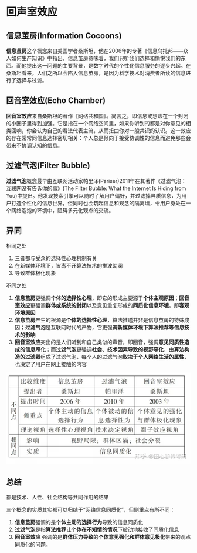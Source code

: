 # 回声室效应

## 信息茧房(Information Cocoons)

**信息茧房**这个概念来自美国学者桑斯坦，他在2006年的专著《信息乌托邦——众人如何生产知识》中指出，信息茧房意味着，我们只听我们选择和愉悦我们的东西。而他提出这一问题的主要背景，是数字时代的个性化信息服务的逐步兴起。在桑斯坦看来，人们之所以会陷入信息茧房，是因为科学技术对消费者所读的信息进行了选择与过滤。

## 回音室效应(Echo Chamber)

**回音室效应**来自桑斯坦的著作《网络共和国》。简言之，即信息或想法在一个封闭的小圈子里得到加强。它是指在一个网络空间里，如果你听到的都是对你意见的相类回响，你会认为自己的看法代表主流，从而扭曲你对一般共识的认识。这一效应的存在常常同信息选择密切相关：个人总是倾向于接受协调性的信息而避免那些会带来不协调认知的信息。

## 过滤气泡(Filter Bubble)

**过滤气泡**概念最早由互联网活动家帕里泽(Pariser)2011年在其著作《过滤气泡：互联网没有告诉你的事》(The Filter Bubble: What the Internet Is Hiding from You)中提出。他发现搜索引擎可以随时了解用户偏好，并过滤掉异质信息，为用户打造个性化的信息世界，但同时也会筑起信息和观念的隔离墙，令用户身处在一个网络泡泡的环境中，阻碍多元化观点的交流。

## 异同

相同之处
1. 三者都与受众的选择性心理机制有关
2. 在新媒体环境下，皆离不开算法技术的推波助澜
3. 导致群体极化现象

不同之处
1. **信息茧房**更强调**个体的选择性心理**，即它的形成主要源于**个体主观原因**；**回音室效应**更强调**群体或系统的封闭**以及意见重复形成的**同质化信息环境**，即**客观环境原因**
2. **信息茧房**产生的根源是**个体的选择性心理**，算法推送并非是信息茧房的特殊成因；**过滤气泡**是互联网时代的产物，它更强**调新媒体环境下算法推荐等信息技术的影响**
3. **回音室效应**突出的是人们听到和自己类似的声音，即回音，强调**意见同质性造成的信息窄化**；而**过滤气泡**更强调**社会、技术因素导致的视野窄化**，由**算法构造的过滤器**组成了过滤气泡，每个人的过滤气泡**取决于个人网络生活的属性**，也决定了用户在网上接触的内容

![](Pics/encyclopedia002.png)


## 总结

都是技术、人性、社会结构等共同作用的结果

三个概念的实质其实都可以归结于“网络信息同质化”，但侧重点有所不同：
1. **信息茧房**强调的是**个体主动的选择行为**导致的信息同质化
2. **过滤气泡**是指**算法推荐**让**个体在不知情的情况**下被动地接收了同质化信息
3. **回音室效应** 强调的是**群体压力导致**的**个体意见强化和群体意见极化**带来的观点同质化的问题。

